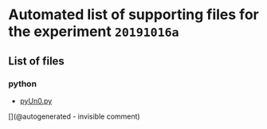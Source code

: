 # Automated list of supporting files for the __experiment `20191016a`__

## List of files

### python

* [pyUn0.py](/matty/20191016a/pyUn0.py)


[](@autogenerated - invisible comment)